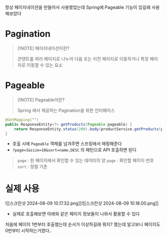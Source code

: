 항상 페이지네이션을 만들어서 사용했었는데 Spring에 Pageable 기능이 있길래 사용해보았다

# Pagination

> [!NOTE] 페이지네이션이란?
> 
> 콘텐트를 여러 페이지로 나누어 다음 또는 이전 페이지로 이동하거나 특정 페이지로 이동할 수 있는 요소
> 

# Pageable

> [!NOTE] Pageable이란?
> 
> Spring 에서 제공하는 Pagination을 위한 인터페이스


```java
@GetMapping("")  
public ResponseEntity<?> getProducts(Pageable pageable) {  
    return ResponseEntity.status(200).body(productService.getProducts(pageable));  
}
```

- 호출 시에 `Pageable` 객체를 넘겨주면 스프링에서 매핑해준다
- `?page=1&size=10&sort=name,DESC` 의 패턴으로 API 호출하면 된다

> `page` : 한 페이지에서 확인할 수 있는 데이터의 양
> `page` : 확인할 페이지 번호
> `sort` : 정렬 기준


# 실제 사용

![[스크린샷 2024-08-09 10.17.32.png]]![[스크린샷 2024-08-09 10.18.00.png]]
- 실제로 호출해보면 아래와 같은 페이지 정보들이 나와서 활용할 수 있다


처음에 페이지 1번부터 호출했는데 순서가 이상하길래 뭐지? 했는데 알고보니 페이지도 0번부터 시작하는거였다.. 
